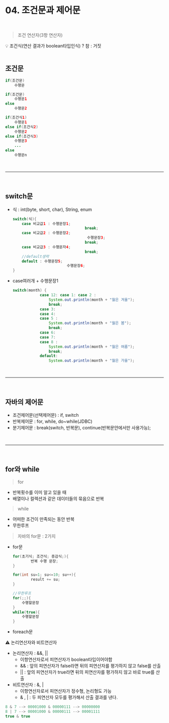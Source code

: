 # 04. 조건문과 제어문

<br>

> 조건 연산자(3항 연산자)
> 

<aside>
💡 조건식(연산 결과가 boolean타입인식) ? 참 : 거짓

</aside>

<br>

## 조건문

```java
if(조건문)
	수행문

if(조건문)
	수행문1
else
	수행문2

if(조건식1)
	수행문1
else if(조건식2)
	수행문2
else if(조건식3)
	수행문3
	...
else
	수행문n

```
<br>

---
<br>

## switch문

- 식 : int(byte, short, char), String, enum
    
    ```java
    switch(식){
    	case 비교값1 : 수행문장1;
    								break;
    	case 비교값2 : 수행문장2;
    								 수행문장3;
    								break;
    	case 비교값3 : 수행문자4;
    								break;
    	//default생략
    	default : 수행문장5;
    						수행문장6;
    }
    ```
    
- case여러개 + 수행문장1
    
    ```java
    switch(month) {
    			case 12: case 1: case 2 :
    				System.out.println(month + "월은 겨울");
    				break;
    			case 3:
    			case 4:
    			case 5 :
    				System.out.println(month + "월은 봄");
    				break;
    			case 6:
    			case 7:
    			case 8 :
    				System.out.println(month + "월은 여름");
    				break;
    			default:
    				System.out.println(month + "월은 가을");
    ```
    
<br>

---
<br>

## 자바의 제어문

- 조건제어문(선택제어문) : if, switch
- 반복제어문 : for, while, do~while(JDBC)
- 분기제어문 : break(switch, 반복문), continue(반복문안에서만 사용가능);

<br>

---
<br>

## for와 while

> for
> 
- 반복횟수를 이미 알고 있을 때
- 배열이나 컬렉션과 같은 데이터들의 묶음으로 반복

> while
> 
- 어떠한 조건이 만족되는 동안 반복
- 무한루프

> 자바의 for문 : 2가지
> 
- for문
    
    ```java
    for(초기식; 조건식; 증감식;){
    		반복 수행 문장;
    }
    
    for(int su=1; su<=10; su++){
    		result += su;
    }
    
    //무한루프
    for(;;){
    	수행할문장
    }
    while(true){
    	수행할문장
    }
    ```
    

- foreach문

⚠️ 논리연산자와 비트연산자

- 논리연산자 : &&, ||
    - 이항연산자로서 피연산자가 boolean타입이어야함
    - && : 앞의 피연산자가 false라면 뒤의 피연산자를 평가하지 않고 false를 산출
    - || : 앞의 피연산자가 true라면 뒤의 피연산자를 평가하지 않고 바로 true를 산출
- 비트연산자 : &, |
    - 이항연산자로서 피연산자가 정수형, 논리형도 가능
    - & , | : 두 피연산자 모두를 평가해서 산출 결과를 낸다.

```java
8 & 7 --> 00001000 & 00000111 --> 00000000
8 | 7 --> 00001000 & 00000111 --> 00001111
true & true
```